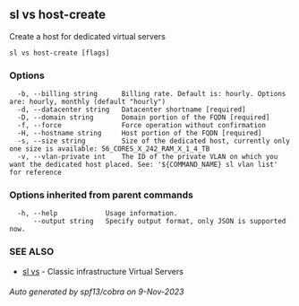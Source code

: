 ## sl vs host-create

Create a host for dedicated virtual servers

```
sl vs host-create [flags]
```

### Options

```
  -b, --billing string      Billing rate. Default is: hourly. Options are: hourly, monthly (default "hourly")
  -d, --datacenter string   Datacenter shortname [required]
  -D, --domain string       Domain portion of the FQDN [required]
  -f, --force               Force operation without confirmation
  -H, --hostname string     Host portion of the FQDN [required]
  -s, --size string         Size of the dedicated host, currently only one size is available: 56_CORES_X_242_RAM_X_1_4_TB
  -v, --vlan-private int    The ID of the private VLAN on which you want the dedicated host placed. See: '${COMMAND_NAME} sl vlan list' for reference
```

### Options inherited from parent commands

```
  -h, --help            Usage information.
      --output string   Specify output format, only JSON is supported now.
```

### SEE ALSO

* [sl vs](sl_vs.md)	 - Classic infrastructure Virtual Servers

###### Auto generated by spf13/cobra on 9-Nov-2023
